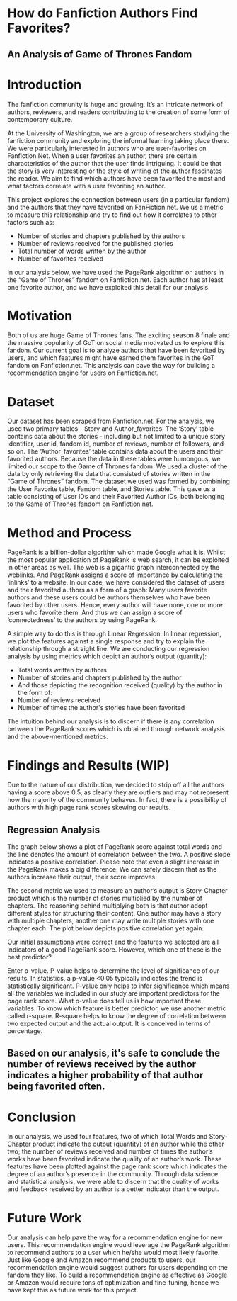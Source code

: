 # How do Fanfiction Authors Find Favorites? 
## An Analysis of Game of Thrones Fandom


# Introduction

The fanfiction community is huge and growing. It’s an intricate network of authors, reviewers, and readers contributing to the creation of some form of contemporary culture. 

At the University of Washington, we are a group of researchers studying the fanfiction community and exploring the informal learning taking place there. We were particularly interested in authors who are user-favorites on Fanfiction.Net. When a user favorites an author, there are certain characteristics of the author that the user finds intriguing. It could be that the story is very interesting or the style of writing of the author fascinates the reader. We aim to find which authors have been favorited the most and what factors correlate with a user favoriting an author. 

This project explores the connection between users (in a particular fandom) and the authors that they have favorited on FanFiction.net. We us a metric to measure this relationship and try to find out how it correlates to other factors such as:

- Number of stories and chapters published by the authors 
- Number of reviews received for the published stories
- Total number of words written by the author
- Number of favorites received

In our analysis below, we have used the PageRank algorithm on authors in the “Game of Thrones” fandom on Fanfiction.net. Each author has at least one favorite author, and we have exploited this detail for our analysis.

# Motivation
Both of us are huge Game of Thrones fans. The exciting season 8 finale and the massive popularity of GoT on social media motivated us to explore this fandom. Our current goal is to analyze authors that have been favorited by users, and which features might have earned them favorites in the GoT fandom on Fanfiction.net. This analysis can pave the way for building a recommendation engine for users on Fanfiction.net.
 
# Dataset
Our dataset has been scraped from Fanfiction.net. For the analysis, we used two primary tables - Story and Author_favorites. The ‘Story’ table contains data about the stories - including but not limited to a unique story identifier, user id, fandom id, number of reviews, number of followers, and so on. The ‘Author_favorites’ table contains data about the users and their favorited authors. Because the data in these tables were humongous, we limited our scope to the Game of Thrones fandom. We used a cluster of the data by only retrieving the data that consisted of stories written in the “Game of Thrones” fandom. The dataset we used was formed by combining the User Favorite table, Fandom table, and Stories table. This gave us a table consisting of User IDs and their Favorited Author IDs, both belonging to the Game of Thrones fandom on Fanfiction.net.

# Method and Process

PageRank is a billion-dollar algorithm which made Google what it is. Whilst the most popular application of PageRank is web search, it can be exploited in other areas as well. The web is a gigantic graph interconnected by the weblinks. And PageRank assigns a score of importance by calculating the ‘inlinks’ to a website. In our case, we have considered the dataset of users and their favorited authors as a form of a graph: Many users favorite authors and these users could be authors themselves who have been favorited by other users. Hence, every author will have none, one or more users who favorite them. And thus we can assign a score of ‘connectedness’ to the authors by using PageRank.

A simple way to do this is through Linear Regression. In linear regression, we plot the features against a single response and try to explain the relationship through a straight line. We are conducting our regression analysis by using metrics which depict an author’s output (quantity):
- Total words written by authors
- Number of stories and chapters published by the author
- And those depicting the recognition received (quality) by the author in the form of:
- Number of reviews received
- Number of times the author's stories have been favorited

The intuition behind our analysis is to discern if there is any correlation between the PageRank scores which is obtained through network analysis and the above-mentioned metrics.

# Findings and Results (WIP)

Due to the nature of our distribution, we decided to strip off all the authors having a score above 0.5, as clearly they are outliers and may not represent how the majority of the community behaves. In fact, there is a possibility of authors with high page rank scores skewing our results.

## Regression Analysis
The graph below shows a plot of PageRank score against total words and the line denotes the amount of correlation between the two. A positive slope indicates a  positive correlation. Please note that even a slight increase in the PageRank makes a big difference. We can safely discern that as the authors increase their output, their score improves.

The second metric we used to measure an author’s output is Story-Chapter product which is the number of stories multiplied by the number of chapters. The reasoning behind multiplying both is that author adopt different styles for structuring their content. One author may have a story with multiple chapters, another one may write multiple stories with one chapter each. The plot below depicts positive correlation yet again. 

Our initial assumptions were correct and the features we selected are all indicators of a good PageRank score. However, which one of these is the best predictor?

Enter p-value. P-value helps to determine the level of significance of our results. In statistics, a p-value <0.05 typically indicates the trend is statistically significant. P-value only helps to infer significance which means all the variables we included in our study are important predictors for the page rank score. What p-value does tell us is how important these variables. To know which feature is better predictor, we use another metric called r-square. R-square helps to know the degree of correlation between two expected output and the actual output. It is conceived in terms of percentage. 

## Based on our analysis, it's safe to conclude the number of reviews received by the author indicates a higher probability of that author being favorited often. 

# Conclusion
In our analysis, we used four features, two of which Total Words and Story-Chapter product indicate the output (quantity) of an author while the other two; the number of reviews received and number of times the author’s works have been favorited indicate the quality of an author’s work. These features have been plotted against the page rank score which indicates the degree of an author’s presence in the community. Through data science and statistical analysis, we were able to discern that the quality of works and feedback received by an author is a better indicator than the output.

# Future Work
Our analysis can help pave the way for a recommendation engine for new users. This recommendation engine would leverage the PageRank algorithm to recommend authors to a user which he/she would most likely favorite. Just like Google and Amazon recommend products to users, our recommendation engine would suggest authors for users depending on the fandom they like. To build a recommendation engine as effective as Google or Amazon would require tons of optimization and fine-tuning, hence we have kept this as future work for this project.
